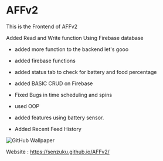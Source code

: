 # AFFv2
This is the Frontend of AFFv2

Added Read and Write function Using Firebase database

* added more function to the backend let's gooo

* added firebase functions

* added status tab to check for battery and food percentage

* added BASIC CRUD on Firebase

* Fixed Bugs in time scheduling and spins

* used OOP 

* added features using battery sensor.

* Added Recent Feed History

![GitHub Wallpaper](background/backgrounddddddd.png)

Website : https://senzuku.github.io/AFFv2/

